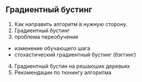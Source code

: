 ## Градиентный бустинг

1. Как направить алгоритм в нужную сторону.
2. Градиентный бустинг
3. проблема переобучения
- изменение обучающего шага
- стохастический градиентный бустинг (бэггинг)
4. Градиентный бустин на решаюших деревьях
5. Рекомендации по тюнингу алгоритма
